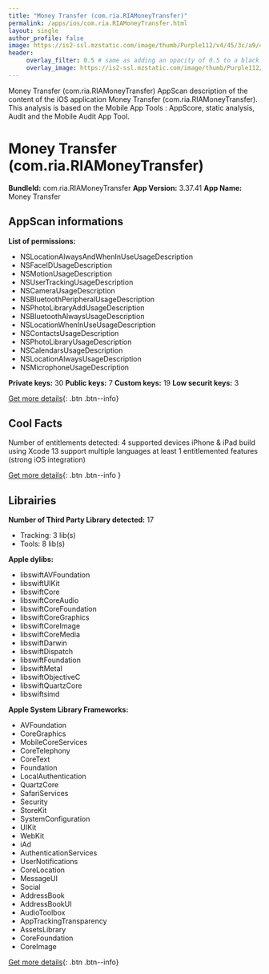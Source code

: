 ```yaml
---
title: "Money Transfer (com.ria.RIAMoneyTransfer)"
permalink: /apps/ios/com.ria.RIAMoneyTransfer.html
layout: single
author_profile: false
image: https://is2-ssl.mzstatic.com/image/thumb/Purple112/v4/45/3c/a9/453ca9f3-75ca-8a63-aa9e-16e97e191ab8/AppIcon-0-0-1x_U007emarketing-0-0-0-10-0-0-sRGB-0-0-0-GLES2_U002c0-512MB-85-220-0-0.png/512x512bb.jpg
header: 
     overlay_filter: 0.5 # same as adding an opacity of 0.5 to a black background
     overlay_image: https://is2-ssl.mzstatic.com/image/thumb/Purple112/v4/45/3c/a9/453ca9f3-75ca-8a63-aa9e-16e97e191ab8/AppIcon-0-0-1x_U007emarketing-0-0-0-10-0-0-sRGB-0-0-0-GLES2_U002c0-512MB-85-220-0-0.png/512x512bb.jpg
---
```

Money Transfer (com.ria.RIAMoneyTransfer) AppScan description of the content of the iOS application Money Transfer (com.ria.RIAMoneyTransfer). This analysis is based on the Mobile App Tools : AppScore, static analysis, Audit and the Mobile Audit App Tool.

# Money Transfer (com.ria.RIAMoneyTransfer)

**BundleId:** com.ria.RIAMoneyTransfer
**App Version:** 3.37.41
**App Name:** Money Transfer


## AppScan informations 

**List of permissions:** 
- NSLocationAlwaysAndWhenInUseUsageDescription
- NSFaceIDUsageDescription
- NSMotionUsageDescription
- NSUserTrackingUsageDescription
- NSCameraUsageDescription
- NSBluetoothPeripheralUsageDescription
- NSPhotoLibraryAddUsageDescription
- NSBluetoothAlwaysUsageDescription
- NSLocationWhenInUseUsageDescription
- NSContactsUsageDescription
- NSPhotoLibraryUsageDescription
- NSCalendarsUsageDescription
- NSLocationAlwaysUsageDescription
- NSMicrophoneUsageDescription
  
  
**Private keys:** 30
**Public keys:** 7
**Custom keys:** 19
**Low securit keys:** 3
  
[Get more details](/pricing.html){: .btn .btn--info}

## Cool Facts

Number of entitlements detected: 4
supported devices iPhone & iPad
build using Xcode 13
support multiple languages
at least 1 entitlemented features (strong iOS integration)
  
[Get more details](/pricing.html){: .btn .btn--info }

## Librairies 
**Number of Third Party Library detected:** 17
- Tracking: 3 lib(s)
- Tools: 8 lib(s)


**Apple dylibs:**
- libswiftAVFoundation
- libswiftUIKit
- libswiftCore
- libswiftCoreAudio
- libswiftCoreFoundation
- libswiftCoreGraphics
- libswiftCoreImage
- libswiftCoreMedia
- libswiftDarwin
- libswiftDispatch
- libswiftFoundation
- libswiftMetal
- libswiftObjectiveC
- libswiftQuartzCore
- libswiftsimd


**Apple System Library Frameworks:**
- AVFoundation
- CoreGraphics
- MobileCoreServices
- CoreTelephony
- CoreText
- Foundation
- LocalAuthentication
- QuartzCore
- SafariServices
- Security
- StoreKit
- SystemConfiguration
- UIKit
- WebKit
- iAd
- AuthenticationServices
- UserNotifications
- CoreLocation
- MessageUI
- Social
- AddressBook
- AddressBookUI
- AudioToolbox
- AppTrackingTransparency
- AssetsLibrary
- CoreFoundation
- CoreImage


  
[Get more details](/pricing.html){: .btn .btn--info}

